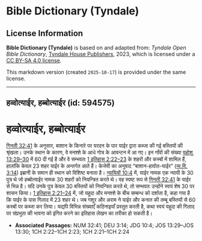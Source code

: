 # Bible Dictionary (Tyndale)

## License Information

**Bible Dictionary (Tyndale)** is based on and adapted from: _Tyndale Open Bible Dictionary_, [Tyndale House Publishers](https://tyndaleopenresources.com/), 2023, which is licensed under a [CC BY-SA 4.0 license](https://creativecommons.org/licenses/by-sa/4.0/legalcode.en).

This markdown version (created `2025-10-17`) is provided under the same license.



--------------------------------

## हव्वोत्याईर, हब्बोत्याईर (id: 594575)

हव्वोत्याईर, हब्बोत्याईर
========================

[गिनती 32:41](https://ref.ly/Num32:41) के अनुसार, बाशान के किनारे पर यरदन के पार याईर द्वारा कब्जा की गई बस्तियों की श्रृंखला। उनके स्थान के कारण, वे मनश्शे के आधे गोत्र के आवन्टन में आ गए। इन गाँवों की संख्या [यहोशू 13:29–30](https://ref.ly/Josh13:29-Josh13:30) में 60 दी गई है और वे सम्भवतः [1 इतिहास 2:22–23](https://ref.ly/1Chr2:22-1Chr2:23) के शहरों और कस्बों में शामिल हैं, हालांकि केवल 23 शहर याईर के अन्तर्गत आते हैं। केजेवी का अनुवाद “बाशान\-हावोत\-याईर” ([व्य.वि. 3:14](https://ref.ly/Deut3:14)) इब्रानी के समान ही स्थान को विशिष्ट बनाता है। [न्यायियों 10:4](https://ref.ly/Judg10:4) में, याईर नामक एक न्यायी के 30 पुत्र थे जो हब्बोत्याईर नामक 30 शहरों को नियन्त्रित करते थे। वह स्पष्ट रूप से [गिनती 32:41](https://ref.ly/Num32:41) के याईर से भिन्न है। यदि उनके पुत्र केवल 30 बस्तियों को नियन्त्रित करते थे, तो सम्भवतः उन्होंने स्वयं शेष 30 पर शासन किया। [1 इतिहास 2:21–24](https://ref.ly/1Chr2:21-1Chr2:24) में, जो यहूदा और मनश्शे के बीच सम्बन्ध को दर्शाता है, कहा गया है कि याईर के पास गिलाद में 23 शहर थे। जब गशूर और अराम ने याईर और कनात की तम्बू बस्तियों से 60 कस्बों पर कब्जा कर लिया। यद्यपि विभिन्न संख्याएँ कठिनाइयाँ प्रस्तुत करती है, कथा स्वयं यहूदा की गिलाद पर संप्रभुता की भावना को इंगित करने का इतिहास लेखन का तरीका हो सकती है।

* **Associated Passages:** NUM 32:41; DEU 3:14; JDG 10:4; JOS 13:29–JOS 13:30; 1CH 2:22–1CH 2:23; 1CH 2:21–1CH 2:24

